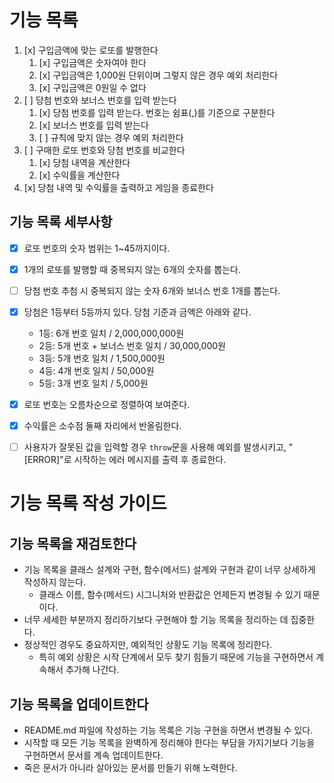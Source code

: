 # 기능 목록

1. [x] 구입금액에 맞는 로또를 발행한다
   1. [x] 구입금액은 숫자여야 한다
   2. [x] 구입금액은 1,000원 단위이며 그렇지 않은 경우 예외 처리한다
   3. [x] 구입금액은 0원일 수 없다
2. [ ] 당첨 번호와 보너스 번호를 입력 받는다
   1. [x] 당첨 번호를 입력 받는다. 번호는 쉼표(,)를 기준으로 구분한다
   2. [x] 보너스 번호를 입력 받는다
   3. [ ] 규칙에 맞지 않는 경우 예외 처리한다
3. [ ] 구매한 로또 번호와 당첨 번호를 비교한다
   1. [x] 당첨 내역을 계산한다
   2. [x] 수익률을 계산한다
4. [x] 당첨 내역 및 수익률을 출력하고 게임을 종료한다

## 기능 목록 세부사항

- [x] 로또 번호의 숫자 범위는 1~45까지이다.
- [x] 1개의 로또를 발행할 때 중복되지 않는 6개의 숫자를 뽑는다.
- [ ] 당첨 번호 추첨 시 중복되지 않는 숫자 6개와 보너스 번호 1개를 뽑는다.
- [x] 당첨은 1등부터 5등까지 있다. 당첨 기준과 금액은 아래와 같다.

  - 1등: 6개 번호 일치 / 2,000,000,000원
  - 2등: 5개 번호 + 보너스 번호 일치 / 30,000,000원
  - 3등: 5개 번호 일치 / 1,500,000원
  - 4등: 4개 번호 일치 / 50,000원
  - 5등: 3개 번호 일치 / 5,000원

- [x] 로또 번호는 오름차순으로 정렬하여 보여준다.
- [x] 수익률은 소수점 둘째 자리에서 반올림한다.
- [ ] 사용자가 잘못된 값을 입력할 경우 `throw`문을 사용해 예외를 발생시키고, "[ERROR]"로 시작하는 에러 메시지를 출력 후 종료한다.

# 기능 목록 작성 가이드

## 기능 목록을 재검토한다

- 기능 목록을 클래스 설계와 구현, 함수(메서드) 설계와 구현과 같이 너무 상세하게 작성하지 않는다.
  - 클래스 이름, 함수(메서드) 시그니처와 반환값은 언제든지 변경될 수 있기 때문이다.
- 너무 세세한 부분까지 정리하기보다 구현해야 할 기능 목록을 정리하는 데 집중한다.
- 정상적인 경우도 중요하지만, 예외적인 상황도 기능 목록에 정리한다.
  - 특히 예외 상황은 시작 단계에서 모두 찾기 힘들기 때문에 기능을 구현하면서 계속해서 추가해 나간다.

## 기능 목록을 업데이트한다

- README.md 파일에 작성하는 기능 목록은 기능 구현을 하면서 변경될 수 있다.
- 시작할 때 모든 기능 목록을 완벽하게 정리해야 한다는 부담을 가지기보다 기능을 구현하면서 문서를 계속 업데이트한다.
- 죽은 문서가 아니라 살아있는 문서를 만들기 위해 노력한다.
